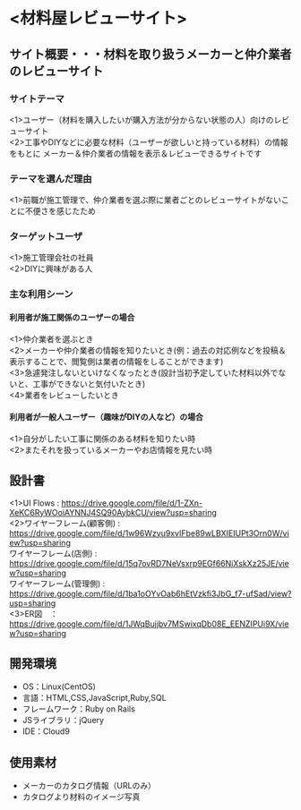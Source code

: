 # <材料屋レビューサイト>

## サイト概要・・・材料を取り扱うメーカーと仲介業者のレビューサイト
### サイトテーマ
<1>ユーザー（材料を購入したいが購入方法が分からない状態の人）向けのレビューサイト<br>
<2>工事やDIYなどに必要な材料（ユーザーが欲しいと持っている材料）の情報をもとに メーカー＆仲介業者の情報を表示＆レビューできるサイトです

### テーマを選んだ理由
<1>前職が施工管理で、仲介業者を選ぶ際に業者ごとのレビューサイトがないことに不便さを感じたため

### ターゲットユーザ
<1>施工管理会社の社員<br>
<2>DIYに興味がある人

### 主な利用シーン

#### 利用者が施工関係のユーザーの場合<br>
<1>仲介業者を選ぶとき<br>
<2>メーカーや仲介業者の情報を知りたいとき(例：過去の対応例などを投稿＆表示することで、閲覧側は業者の情報をしることができます)<br>
<3>急遽発注しないといけなくなったとき(設計当初予定していた材料以外でないと、工事ができないと気付いたとき)<br>
<4>業者をレビューしたいとき

#### 利用者が一般人ユーザー（趣味がDIYの人など）の場合<br>
<1>自分がしたい工事に関係のある材料を知りたい時<br>
<2>またそれを扱っているメーカーやお店情報を見たい時

## 設計書
<1>UI Flows  :  https://drive.google.com/file/d/1-ZXn-XeKC6RyWOoiAYNNJ4SQ90AybkCU/view?usp=sharing<br>
<2>ワイヤーフレーム(顧客側) : https://drive.google.com/file/d/1w96Wzyu9xvIFbe89wLBXIEIUPt3Orn0W/view?usp=sharing <br>
   ワイヤーフレーム(店側) : https://drive.google.com/file/d/15q7ovRD7NeVsxrp9EGf66NiXskXz25JE/view?usp=sharing <br>
   ワイヤーフレーム(管理側) : https://drive.google.com/file/d/1ba1oOYvOab6hEtVzkfi3JbG_f7-ufSad/view?usp=sharing <br>
<3>ER図　：　 https://drive.google.com/file/d/1JWqBujjbv7MSwixqDb08E_EENZIPUi9X/view?usp=sharing <br>
   
## 開発環境
- OS：Linux(CentOS)
- 言語：HTML,CSS,JavaScript,Ruby,SQL
- フレームワーク：Ruby on Rails
- JSライブラリ：jQuery
- IDE：Cloud9

## 使用素材
- メーカーのカタログ情報（URLのみ）
- カタログより材料のイメージ写真
